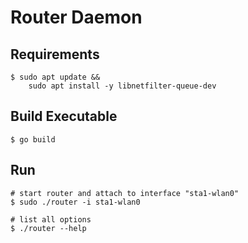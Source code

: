 # Router Daemon
## Requirements
```
$ sudo apt update &&
    sudo apt install -y libnetfilter-queue-dev
```

## Build Executable
```
$ go build
```

## Run
```
# start router and attach to interface "sta1-wlan0"
$ sudo ./router -i sta1-wlan0

# list all options
$ ./router --help
```